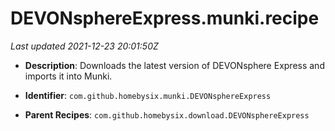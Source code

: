 # DEVONsphereExpress.munki.recipe

_Last updated 2021-12-23 20:01:50Z_

- **Description**: Downloads the latest version of DEVONsphere Express and imports it into Munki.

- **Identifier**: `com.github.homebysix.munki.DEVONsphereExpress`

- **Parent Recipes**: `com.github.homebysix.download.DEVONsphereExpress`
